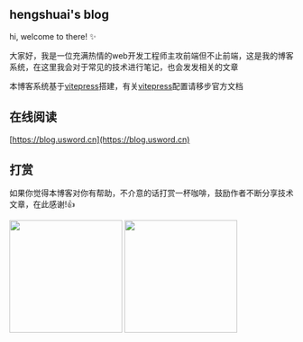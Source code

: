 ## hengshuai's blog

hi, welcome to there! :sparkles:

大家好，我是一位充满热情的web开发工程师主攻前端但不止前端，这是我的博客系统，在这里我会对于常见的技术进行笔记，也会发发相关的文章

本博客系统基于[vitepress](https://vitepress.vuejs.org/)搭建，有关[vitepress](https://vitepress.vuejs.org/)配置请移步官方文档

## 在线阅读
[https://blog.usword.cn](https://blog.usword.cn)

## 打赏
如果你觉得本博客对你有帮助，不介意的话打赏一杯咖啡，鼓励作者不断分享技术文章，在此感谢!:thumbsup:
<div>
<img src="https://tva1.sinaimg.cn/large/005HV6Avgy1h72anu40usj30dw0dw40j.jpg" width=200>
<img src="https://tva1.sinaimg.cn/large/005HV6Avgy1h72ap99ym1j30b40b4abq.jpg" width=200>
</div>
